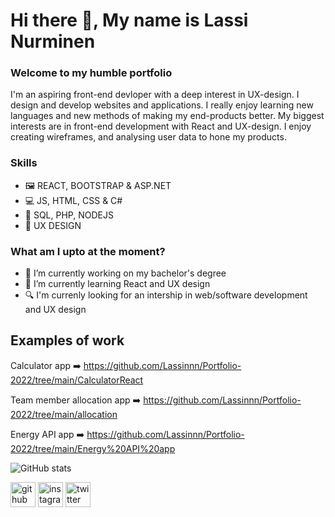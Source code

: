 # Hi there 👋, My name is Lassi Nurminen
### Welcome to my humble portfolio
I'm an aspiring front-end devloper with a deep interest in UX-design. I design and develop websites and applications. I really enjoy learning new languages and new methods of making my end-products better. My biggest interests are in front-end development with React and UX-design. I enjoy creating wireframes, and analysing user data to hone my products.

### Skills 
* 🖼️ REACT, BOOTSTRAP & ASP.NET
* 💻 JS, HTML, CSS & C#
* 💾 SQL, PHP, NODEJS
* 🎨 UX DESIGN

### What am I upto at the moment?
- 🔭 I’m currently working on my bachelor's degree 
- 🌱 I’m currently learning React and UX design 
- 🔍 I'm currenly looking for an intership in web/software development and UX design

## Examples of work

Calculator app ➡️ https://github.com/Lassinnn/Portfolio-2022/tree/main/CalculatorReact

Team member allocation app ➡️ https://github.com/Lassinnn/Portfolio-2022/tree/main/allocation

Energy API app ➡️ https://github.com/Lassinnn/Portfolio-2022/tree/main/Energy%20API%20app

![GitHub stats](https://github-readme-stats.vercel.app/api?username=Lassinnn&show_icons=true)  

[<img src='https://cdn.jsdelivr.net/npm/simple-icons@3.0.1/icons/github.svg' alt='github' height='40'>](https://github.com/Lassinnn)  [<img src='https://cdn.jsdelivr.net/npm/simple-icons@3.0.1/icons/instagram.svg' alt='instagram' height='40'>](https://www.instagram.com/lassinnn/)  [<img src='https://cdn.jsdelivr.net/npm/simple-icons@3.0.1/icons/twitter.svg' alt='twitter' height='40'>](https://twitter.com/lassinnn)  

